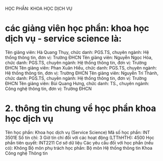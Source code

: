 HỌC PHẦN: KHOA HỌC DỊCH VỤ
# các giảng viên học phần: khoa học dịch vụ - service science là:
Tên giảng viên: Hà Quang Thụy, chức danh: PGS.TS, chuyên ngành: Hệ thống thông tin, đơn vị: Trường ĐHCN
Tên giảng viên: Nguyễn Ngọc Hóa, chức danh: PGS.TS, chuyên ngành: Hệ thống thông tin, đơn vị: Trường ĐHCN
Tên giảng viên: Phan Xuân Hiếu, chức danh: PGS.TS, chuyên ngành: Hệ thống thông tin, đơn vị: Trường ĐHCN
Tên giảng viên: Nguyễn Trí Thành, chức danh: PGS.TS, chuyên ngành: Hệ thống thông tin, đơn vị: Trường ĐHCN
Tên giảng viên: Bùi Quang Hưng, chức danh: TS., chuyên ngành: Công nghệ thông tin, đơn vị: Trường ĐHCN
# 2. thông tin chung về học phần khoa học dịch vụ
Tên học phần: Khoa học dịch vụ (Service Science) Mã số học phần: INT 3501E Số tín chỉ: 3 Giờ tín chỉ đối với các hoạt động (LTThHTH): 4500 Học phần tiên quyết: INT2211 Cơ sở dữ liệu Các yêu cầu đối với học phần (nếu có): Không Bộ môn phụ trách học phần: Bộ môn Hệ thống thông tin Khoa Công nghệ Thông tin
